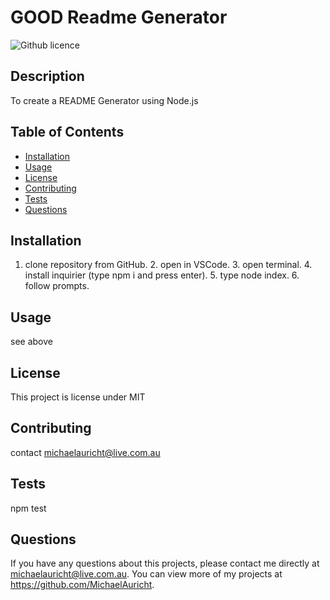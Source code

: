 # GOOD Readme Generator
  ![Github licence](http://img.shields.io/badge/license-MIT-blue.svg)

  
  ## Description 
  To create a README Generator using Node.js

  ## Table of Contents
  * [Installation](#installation)
  * [Usage](#usage)
  * [License](#license)
  * [Contributing](#contributing)
  * [Tests](#tests)
  * [Questions](#questions)
  
  ## Installation 
  1. clone repository from GitHub. 2. open in VSCode. 3. open terminal. 4. install inquirier (type npm i and press enter). 5. type node index. 6. follow prompts.

  ## Usage 
  see above

  ## License 
  This project is license under MIT

  ## Contributing 
  contact michaelauricht@live.com.au

  ## Tests
  npm test

  ## Questions
  If you have any questions about this projects, please contact me directly at michaelauricht@live.com.au. You can view more of my projects at https://github.com/MichaelAuricht.

